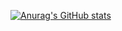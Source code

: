 [![Anurag's GitHub stats](https://github-readme-stats.vercel.app/apihttps://github.com/HK-bruc1=anuraghazra)](https://github.com/anuraghazra/github-readme-stats)
